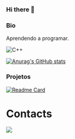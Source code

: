 ### Hi there 👋

### Bio

Aprendendo a programar.

![C++](https://img.shields.io/badge/C%2B%2B-00599C?style=for-the-badge&logo=c%2B%2B&logoColor=white)

[![Anurag's GitHub stats](https://github-readme-stats.vercel.app/api?username=LuizFHSs&theme=dark)](https://github.com/anuraghazra/github-readme-stats)

### Projetos

[![Readme Card](https://github-readme-stats.vercel.app/api/pin/?username=LuizFHSs&repo=LuizFHSs.github.io)](https://github.com/anuraghazra/github-readme-stats)

# Contacts

[<img src='https://img.shields.io/badge/Instagram-E4405F?style=for-the-badge&logo=instagram&logoColor=white'>](https://www.instagram.com/luiz94fernando/)
